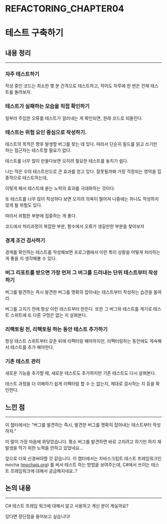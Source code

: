 # REFACTORING_CHAPTER04

# 테스트 구축하기

## 내용 정리

---

### **자주 테스트하기**

작성 중인 코드는 최소한 몇 분 간격으로 테스트하고, 적어도 하루에 한 번은 전체 테스트를 돌려보자. 

### **테스트가 실패하는 모습을 직접 확인하기**

일부러 주입한 오류를 테스트가 걸러내는 게 확인되면, 원래 코드로 되돌린다.

### 테스트는 위험 요인 중심으로 작성하기.

테스트의 목적은 향후 발생할 버그를 찾는 데 있다. 따라서 단순히 필드를 읽고 쓰기만 하는 접근자는 테스트할 필요가 없다.

테스트를 너무 많이 만들다보면 오히려 필요한 테스트를 놓치기 쉽다.

나는 적은 수의 테스트만으로 큰 효과를 얻고 있다. 잘못될까봐 가장 걱정되는 영억을 집중적으로 테스트하는데,

이렇게 해서 테스트에 쏟는 노력의 효과를 극대화하는 것이다.

또 테스트를 너무 많이 작성하다 보면 오히려 의욕이 떨어져 나중에는 하나도 작성하지 않게 될 위험도 있다.

따라서 위험한 부분에 집중하는 게 좋다.

코드에서 처리과정이 복잡한 부분, 함수에서 오류가 생길만한 부분을 찾아보자

### **경계 조건 검사하기**

경계를 확인하는 테스트를 작성해보면 프로그램에서 이런 특이 상황을 어떻게 처리하는 게 좋을 지 생각해볼 수 있다.

### **버그 리포트를 받으면 가장 먼저 그 버그를 드러내는 단위 테스트부터 작성하기**

버그를 발견하는 즉시 발견한 버그를 명확히 잡아내는 테스트부터 작성하는 습관을 들여라.

버그를 고치기 전에 항상 이런 테스트부터 만든다. 또한 그 버그와 테스트를 계기로 테스트 스위트에 또 다른 구멍은 없는 지 살펴본다.

### **리팩토링 전, 리팩토링 하는 동안 테스트 추가하기**

항상 테스트 스위트부터 갖춘 뒤에 리팩터링 해야하지만, 리팩터링하는 동안에도 계속해서 테스트를 추가 해야한다.

### **기존 테스트 관리**

새로운 기능을 추가할 때, 새로운 테스트도 추가하지만 기존 테스트도 다시 살펴본다.

테스트 과정을 더 이해하기 쉽게 리팩터링 할 수 는 없는지, 제대로 검사하는 지 등을 확인한다.

## 느낀 점

---

이 챕터에서는 “버그를 발견하는 즉시, 발견한 버그를 명확히 잡아내는 테스트부터 작성하자.”

이 말이 가장 마음에 와닿았습니다. 평소 버그를 발견하면 바로 고치려고 하기만 하지 재발생을 막기 위한 노력을 안하고 있었네요…

앞으로 더욱 신경써야할 것 같습니다. 이 챕터에서는 자바스크립트 테스트 프레임워크인 mocha ([mochajs.org](https://mochajs.org/)) 를 써서 테스트 하는 방법을 보여주는데, C#에서 쓰이는 테스트 프레임워크에 대해서 궁금해지네요..? 

## 논의 내용

---

C# 테스트 프레임 워크에 대해서 알고 사용하고 계신 분이 계실까요?

있다면 장단점을 들어보고 싶습니다!